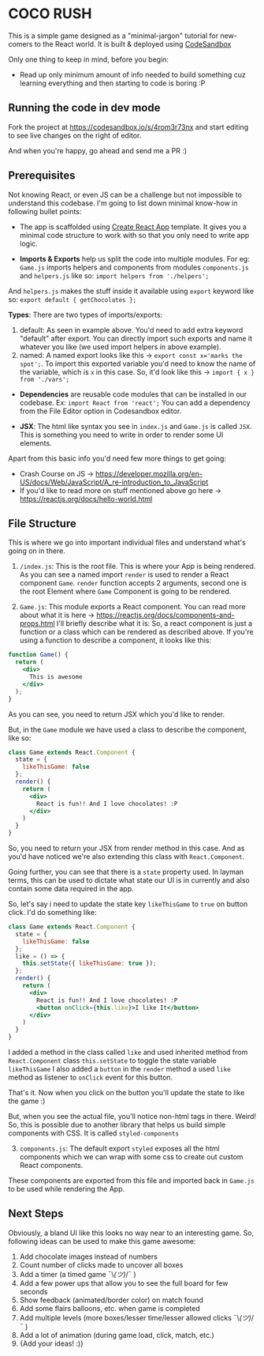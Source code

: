 # COCO RUSH

This is a simple game designed as a "minimal-jargon" tutorial for new-comers to the React world.
It is built & deployed using [CodeSandbox](https://codesandbox.io)

Only one thing to keep in mind, before you begin:
- Read up only minimum amount of info needed to build something cuz learning everything and then starting to code is boring :P

## Running the code in dev mode
Fork the project at https://codesandbox.io/s/4rom3r73nx and start editing to see live changes on the right of editor.

And when you're happy, go ahead and send me a PR :)

## Prerequisites

Not knowing React, or even JS can be a challenge but not impossible to understand this codebase.
I'm going to list down minimal know-how in following bullet points:

- The app is scaffolded using [Create React App](https://github.com/facebook/create-react-app/) template.
It gives you a minimal code structure to work with so that you only need to write app logic.

- **Imports & Exports** help us split the code into multiple modules.
For eg: `Game.js` imports helpers and components from modules `components.js` and `helpers.js`
like so: `import helpers from './helpers';`

And `helpers.js` makes the stuff inside it available using `export` keyword
like so: `export default { getChocolates };`

**Types**: There are two types of imports/exports:
1. default: As seen in example above. You'd need to add extra keyword "default" after export. You can directly import such exports and name it whatever you like (we used import helpers in above example).
2. named: A named export looks like this -> `export const x='marks the spot';`. To import this exported variable you'd need to know the name of the variable, which is `x` in this case.
So, it'd look like this -> `import { x } from './vars';`

- **Dependencies** are reusable code modules that can be installed in our codebase.
Ex: `import React from 'react';`
You can add a dependency from the File Editor option in Codesandbox editor.

- **JSX**: The html like syntax you see in `index.js` and `Game.js` is called `JSX`.
This is something you need to write in order to render some UI elements.

Apart from this basic info you'd need few more things to get going:
- Crash Course on JS -> https://developer.mozilla.org/en-US/docs/Web/JavaScript/A_re-introduction_to_JavaScript
- If you'd like to read more on stuff mentioned above go here -> https://reactjs.org/docs/hello-world.html

## File Structure

This is where we go into important individual files and understand what's going on in there.

1. `/index.js`: This is the root file. This is where your App is being rendered.
As you can see a named import `render` is used to render a React component `Game`.
`render` function accepts 2 arguments, second one is the root Element where `Game` Component is going to be rendered.

2. `Game.js`: This module exports a React component. You can read more about what it is here -> https://reactjs.org/docs/components-and-props.html
I'll briefly describe what it is:
So, a react component is just a function or a class which can be rendered as described above.
If you're using a function to describe a component, it looks like this:
```jsx
function Game() {
  return (
    <div>
      This is awesome
    </div>
  );
}
```
As you can see, you need to return JSX which you'd like to render.

But, in the `Game` module we have used a class to describe the component, like so:
```jsx
class Game extends React.Component {
  state = {
    likeThisGame: false
  };
  render() {
    return (
      <div>
        React is fun!! And I love chocolates! :P
      </div>
    )
  }
}
```
So, you need to return your JSX from render method in this case.
And as you'd have noticed we're also extending this class with `React.Component`.

Going further, you can see that there is a `state` property used.
In layman terms, this can be used to dictate what state our UI is in currently and also contain some data required in the app.

So, let's say i need to update the state key `likeThisGame` to `true` on button click. I'd do something like:
```jsx
class Game extends React.Component {
  state = {
    likeThisGame: false
  };
  like = () => {
    this.setState({ likeThisGame: true });
  };
  render() {
    return (
      <div>
        React is fun!! And I love chocolates! :P
        <button onClick={this.like}>I like It</button>
      </div>
    )
  }
}
```
I added a method in the class called `like` and used inherited method from `React.Component` class `this.setState` to toggle the state variable `likeThisGame`
I also added a `button` in the `render` method a used `like` method as listener to `onClick` event for this button.

That's it. Now when you click on the button you'll update the state to like the game :)

But, when you see the actual file, you'll notice non-html tags in there. Weird!
So, this is possible due to another library that helps us build simple components with CSS. It is called `styled-components`

3. `components.js`:
The default export `styled` exposes all the html components which we can wrap with some css to create out custom React components.

These components are exported from this file and imported back in `Game.js` to be used while rendering the App.

## Next Steps

Obviously, a bland UI like this looks no way near to an interesting game.
So, following ideas can be used to make this game awesome:

1. Add chocolate images instead of numbers
2. Count number of clicks made to uncover all boxes
3. Add a timer (a timed game ¯\\_(ツ)_/¯ )
4. Add a few power ups that allow you to see the full board for few seconds
5. Show feedback (animated/border color) on match found
6. Add some flairs balloons, etc. when game is completed
7. Add multiple levels (more boxes/lesser time/lesser allowed clicks ¯\\_(ツ)_/¯ )
8. Add a lot of animation (during game load, click, match, etc.)
9. {Add your ideas! :)}